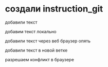 ﻿# создали instruction_git

добавили текст

добавим текст локально

добавили текст через веб браузер опять

добавили текст в новой ветке

разрешаем конфликт  в браузере
